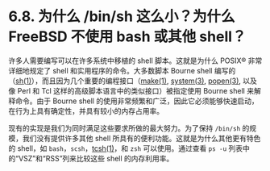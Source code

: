 # 6.8. 为什么 /bin/sh 这么小？为什么 FreeBSD 不使用 bash 或其他 shell？

许多人需要编写可以在许多系统中移植的 shell 脚本。这就是为什么 POSIX® 非常详细地规定了 shell 和实用程序的命令。大多数脚本 Bourne shell 编写的（[sh(1)](https://www.freebsd.org/cgi/man.cgi?query=sh&sektion=1&format=html)），而且因为几个重要的编程接口（[make(1)](https://www.freebsd.org/cgi/man.cgi?query=make&sektion=1&format=html), [system(3)](https://www.freebsd.org/cgi/man.cgi?query=system&sektion=3&format=html), [popen(3)](https://www.freebsd.org/cgi/man.cgi?query=popen&sektion=3&format=html), 以及像 Perl 和 Tcl 这样的高级脚本语言中的类似接口）被指定使用 Bourne shell 来解释命令。由于 Bourne shell 的使用非常频繁和广泛，因此它必须能够快速启动，在行为上具有确定性，并具有较小的内存占用率。

现有的实现是我们为同时满足这些要求所做的最大努力。为了保持 `/bin/sh` 的规模，我们没有提供许多其他 shell 所具有的便利功能。这就是为什么其他更有特色的 shell，如 `bash`，`scsh`，[tcsh(1)](https://www.freebsd.org/cgi/man.cgi?query=tcsh&sektion=1&format=html)，和 `zsh` 可以使用。通过查看 `ps -u` 列表中的“VSZ”和“RSS”列来比较这些 shell 的内存利用率。
